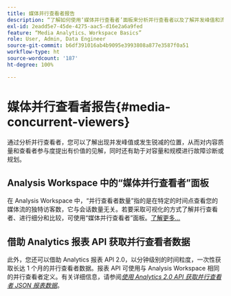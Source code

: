 ```yaml
---
title: 媒体并行查看者报告
description: “了解如何使用‘媒体并行查看者’面板来分析并行查看者以及了解并发峰值和流失。”
exl-id: 2eadd5e7-45de-4275-aac5-d16e2a6a9fed
feature: “Media Analytics、Workspace Basics”
role: User, Admin, Data Engineer
source-git-commit: b6df391016ab4b9095e3993808a877e3587f0a51
workflow-type: ht
source-wordcount: '187'
ht-degree: 100%

---
```


# 媒体并行查看者报告{#media-concurrent-viewers}

通过分析并行查看者，您可以了解出现并发峰值或发生锐减的位置，从而对内容质量和查看者参与度提出有价值的见解，同时还有助于对容量和规模进行故障诊断或规划。

## Analysis Workspace 中的“媒体并行查看者”面板

在 Analysis Workspace 中，“并行查看者数量”指的是在特定的时间点查看您的媒体流的独特访客数，它与会话数量无关。若要采取可视化的方式了解并行查看者、进行细分和比较，可使用“媒体并行查看者”面板。[了解更多...](https://experienceleague.adobe.com/docs/analytics/analyze/analysis-workspace/panels/media-concurrent-viewers.html?lang=zh-Hans)

## 借助 Analytics 报表 API 获取并行查看者数据

此外，您还可以借助 Analytics 报表 API 2.0，以分钟级别的时间粒度，一次性获取长达 1 个月的并行查看者数据。报表 API 可使用与 Analysis Workspace 相同的并行查看者定义。有关详细信息，请参阅&#x200B;[_*使用 Analytics 2.0 API 获取并行查看者 JSON 报表数据*_](/help/media-reports/media-default-reports/get-concurrent-json20.md)。
